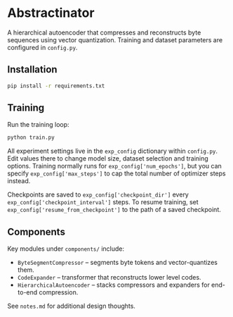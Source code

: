 # Abstractinator

A hierarchical autoencoder that compresses and reconstructs byte sequences using vector quantization.  Training and dataset parameters are configured in `config.py`.

## Installation

```bash
pip install -r requirements.txt
```

## Training

Run the training loop:

```bash
python train.py
```

All experiment settings live in the `exp_config` dictionary within `config.py`.  Edit values there to change model size, dataset selection and training options. Training normally runs for `exp_config['num_epochs']`, but you can specify `exp_config['max_steps']` to cap the total number of optimizer steps instead.

Checkpoints are saved to `exp_config['checkpoint_dir']` every `exp_config['checkpoint_interval']` steps.  To resume training, set `exp_config['resume_from_checkpoint']` to the path of a saved checkpoint.

## Components

Key modules under `components/` include:

- `ByteSegmentCompressor` – segments byte tokens and vector-quantizes them.
- `CodeExpander` – transformer that reconstructs lower level codes.
- `HierarchicalAutoencoder` – stacks compressors and expanders for end-to-end compression.

See `notes.md` for additional design thoughts.
